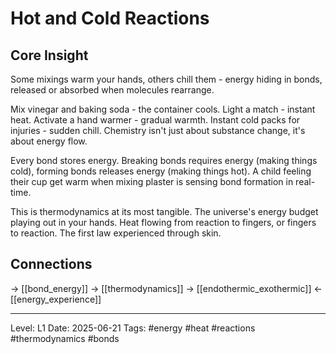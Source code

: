 # Hot and Cold Reactions

## Core Insight
Some mixings warm your hands, others chill them - energy hiding in bonds, released or absorbed when molecules rearrange.

Mix vinegar and baking soda - the container cools. Light a match - instant heat. Activate a hand warmer - gradual warmth. Instant cold packs for injuries - sudden chill. Chemistry isn't just about substance change, it's about energy flow.

Every bond stores energy. Breaking bonds requires energy (making things cold), forming bonds releases energy (making things hot). A child feeling their cup get warm when mixing plaster is sensing bond formation in real-time.

This is thermodynamics at its most tangible. The universe's energy budget playing out in your hands. Heat flowing from reaction to fingers, or fingers to reaction. The first law experienced through skin.

## Connections
→ [[bond_energy]]
→ [[thermodynamics]]
→ [[endothermic_exothermic]]
← [[energy_experience]]

---
Level: L1
Date: 2025-06-21
Tags: #energy #heat #reactions #thermodynamics #bonds
